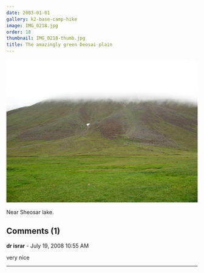 ```yaml
---
date: 2003-01-01
gallery: k2-base-camp-hike
image: IMG_0218.jpg
order: 18
thumbnail: IMG_0218-thumb.jpg
title: The amazingly green Deosai plain
---
```


![The amazingly green Deosai plain](./IMG_0218.jpg)

Near Sheosar lake.

<div id="comments">

## Comments (1)

**dr israr** - July 19, 2008 10:55 AM

very nice

---

</div>